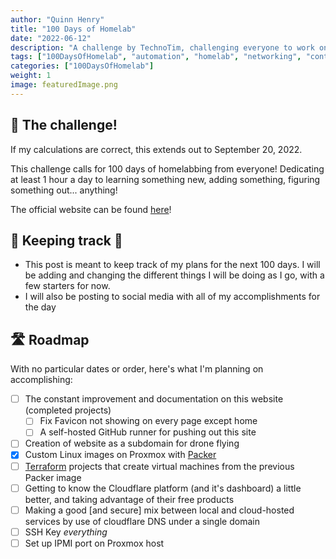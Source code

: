 ```yaml
---
author: "Quinn Henry"
title: "100 Days of Homelab"
date: "2022-06-12"
description: "A challenge by TechnoTim, challenging everyone to work on something in their homelab at least 1 hour a day, for 100 days."
tags: ["100DaysOfHomelab", "automation", "homelab", "networking", "containerization"]
categories: ["100DaysOfHomelab"]
weight: 1
image: featuredImage.png
---
```


## 📆 The challenge!

If my calculations are correct, this extends out to September 20, 2022.

This challenge calls for 100 days of homelabbing from everyone! Dedicating at least 1 hour a day to learning something new, adding something, figuring something out... anything!

The official website can be found [here](https://100daysofhomelab.com)!


## 📝 Keeping track 📱

 - This post is meant to keep track of my plans for the next 100 days. I will be adding and changing the different things I will be doing as I go, with a few starters for now.
 - I will also be posting to social media with all of my accomplishments for the day


## 🛣️ Roadmap

With no particular dates or order, here's what I'm planning on accomplishing:

 - [ ] The constant improvement and documentation on this website (completed projects)
   - [ ] Fix Favicon not showing on every page except home
   - [ ] A self-hosted GitHub runner for pushing out this site
 - [ ] Creation of website as a subdomain for drone flying
 - [X] Custom Linux images on Proxmox with [Packer](https://www.packer.io/)
 - [ ] [Terraform](https://www.hashicorp.com/products/terraform) projects that create virtual machines from the previous Packer image
 - [ ] Getting to know the Cloudflare platform (and it's dashboard) a little better, and taking advantage of their free products
 - [ ] Making a good [and secure] mix between local and cloud-hosted services by use of cloudflare DNS under a single domain
 - [ ] SSH Key *everything*
 - [ ] Set up IPMI port on Proxmox host